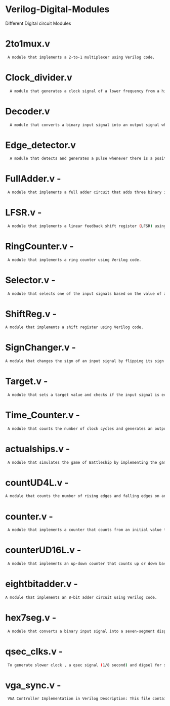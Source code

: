 # Verilog-Digital-Modules
Different Digital circuit Modules

# 2to1mux.v

```bash
 A module that implements a 2-to-1 multiplexer using Verilog code.
```

# Clock_divider.v

```bash
  A module that generates a clock signal of a lower frequency from a higher frequency input clock signal.
```

# Decoder.v

```bash
  A module that converts a binary input signal into an output signal where only one of the output bits is high at a time.
```

# Edge_detector.v 

```bash
  A module that detects and generates a pulse whenever there is a positive edge or a negative edge on an input signal.
```

# FullAdder.v -
```bash
 A module that implements a full adder circuit that adds three binary input signals.
 ```

# LFSR.v -

```bash
 A module that implements a linear feedback shift register (LFSR) using Verilog code.
```
# RingCounter.v -
```bash
 A module that implements a ring counter using Verilog code.
```
# Selector.v -
```bash
 A module that selects one of the input signals based on the value of a select signal.
 ```

# ShiftReg.v - 
```bash
A module that implements a shift register using Verilog code.
```
# SignChanger.v - 
```bash
A module that changes the sign of an input signal by flipping its sign bit.
```
# Target.v -
```bash
 A module that sets a target value and checks if the input signal is equal to the target value.
```
# Time_Counter.v -
```bash
 A module that counts the number of clock cycles and generates an output signal when a specific time period has elapsed.
```
# actualships.v -
```bash
 A module that simulates the game of Battleship by implementing the game logic using Verilog code.
```
# countUD4L.v - 
```bash
A module that counts the number of rising edges and falling edges on an input signal.
```
# counter.v -
```bash
 A module that implements a counter that counts from an initial value to a maximum value and then resets back to the initial value.
```
# counterUD16L.v -
```bash
 A module that implements an up-down counter that counts up or down based on the direction control signal.
```
# eightbitadder.v - 
```bash
A module that implements an 8-bit adder circuit using Verilog code.
```
# hex7seg.v -
```bash
 A module that converts a binary input signal into a seven-segment display output for displaying hexadecimal digits.
```
# qsec_clks.v -
```bash
 To generate slower clock , a qsec signal (1/8 second) and digsel for selector.v module as select-line.
```
# vga_sync.v -
```bash
 VGA Controller Implementation in Verilog Description: This file contains the Verilog code for implementing a VGA controller. The VGA controller is responsible for generating the video signals required to display an image on a VGA monitor. The controller synchronizes the timing of the various video signals, such as the horizontal and vertical sync signals, and generates the pixel clock signal. The VGA controller also controls the timing of the display of each pixel and manages the memory required to store the image data.
```
